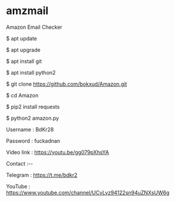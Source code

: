 # amzmail
Amazon Email Checker

$ apt update 


$ apt upgrade 


$ apt install git


$ apt install python2


$ git clone https://github.com/bokxud/Amazon.git


$ cd Amazon


$ pip2 install requests 


$ python2 amazon.py




Username : BdKr28


Password : fuckadnan


Video link : 
https://youtu.be/gg079pXhsYA



Contact :-- 


Telegram : https://t.me/bdkr2 


YouTube : https://www.youtube.com/channel/UCvLyz94122sn94uZNXsUW6g
